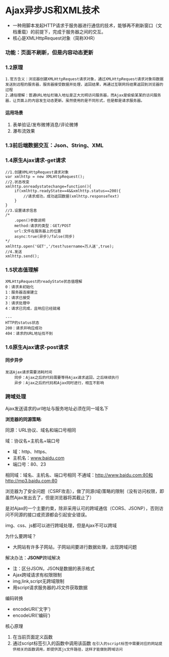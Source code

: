 # Ajax异步JS和XML技术

- 一种用脚本发起HTTP请求于服务器进行通信的技术，能够再不刷新窗口（文档重载）的前提下，完成于服务器之间的交互。
- 核心是XMLHttpRequest对象（简称XHR）



### 功能：页面不刷新，但是内容动态更新
### 1.2原理

```
1.官方含义：浏览器创建XMLHttpRequest请求对象，通过XMLHttpRequest请求对象将数据发送到远程的服务器，服务器接受数据并处理，返回结果，再通过互联网将结果返回到浏览器的过程
2.通俗理解：普通URL地址栏输入地址是正大光明访问服务器，而Ajax是偷偷某某的访问服务器，让页面上的内容发生动态更新。虽然使用的是不同形式，但是都是请求服务器。
```
#### 运用场景
1. 表单验证/发布微博消息/评论微博
2. 瀑布流效果

### 1.3前后端数据交互：Json、String、XML
### 1.4原生Ajax请求-get请求

```
//1.创建XMLHttpRequest请求对象
var xmlhttp = new XMLHttpRequest();
//2.状态改变
xmlhttp.onreadystatechange=function(){
    if(xmlhttp.readyState==4&&xmlhttp.status==200){
        //请求成功，成功返回数据(xmlhttp.responseText)
    }
}
//3.设置请求信息
/*
	.open()参数说明
	method:请求的类型：GET/POST
	url:文件在服务器上的位置
	async:true(异步)/false(同步)
*/
xmlhttp.open('GET','/test?username=万人迷',true);
//4.发送
xmlhttp.send();
```
### 1.5状态值理解

```
XMLHttpRequest的readyState状态值理解
0：请求未初始化
1：服务器连接建立
2：请求已接受
3：请求处理中
4：请求已完成，且响应已经就绪

---
HTTP的status状态
200：请求并响应成功
404：请求的URL地址找不到
```
### 1.6原生Ajax请求-post请求

#### 同步异步

```
发送Ajax请求需要消耗时间
	同步：Ajax之后的代码需要等待Ajax请求返回，之后继续执行
	异步：Ajax之后的代码和Ajax同时进行，相互不影响
```



### 跨域处理

Ajax发送请求的url地址与服务地址必须在同一域名下

**浏览器的同源策略**:	

同源：URL协议、域名和端口号相同

域：协议名+主机名+端口号
+ 域：http、https、
+ 主机名：www.baidu.com
+ 端口号：80、23

相同域：域名、主机名、端口号相同
不通域：http://www.baidu.com:80和http://mp3.baidu.com:80

浏览器为了安全问题（CSRF攻击），做了同源(域)策略的限制（没有访问权限，即虽然Ajax发出去了，但是浏览器将其截止了）

是对Ajax的一个主要约束，除非采用认可的跨域通信（CORS、JSONP），否则访问不同源的接口或资源都会引起安全错误。

img、css、js都可以进行跨域处理，但是Ajax不可以跨域

为什么要跨域？
- 大网站有许多子网站，子网站间要进行数据处理，出现跨域问题

解决办法：**JSONP**跨域解决
- 注：区分JSON，JSON是数据的表示格式
- Ajax跨域请求有权限限制
- img,link,script无跨域限制
- 用script请求服务器的JS文件获取数据

编码转换
- encodeURI('文字')
- encodeURI(‘编码’)

核心原理

1. 在当前页面定义函数
2. 通过script标签引入的函数中调用该函数
`在引入的script标签中需要对应的网站提供相关的函数调用，即提供其js文件路径，这样才能做到跨域访问`